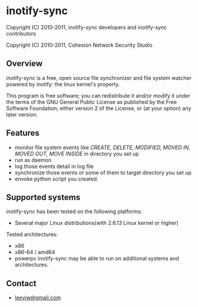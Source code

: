 # inotify-sync

Copyright (C) 2010-2011, inotify-sync developers and inotify-sync contributors

Copyright (C) 2010-2011, Cohesion Network Security Studio

## Overview

inotify-sync is a free, open source file synchronizer and file system watcher powered by inotify: the linux kernel's property.

This program is free software; you can redistribute it and/or modify it under the terms of the GNU General Public License as published by the Free Software Foundation; either version 2 of the License, or (at your option) any later version.

## Features

  * monitor file system events like _CREATE, DELETE, MODIFIED, MOVED IN, MOVED OUT, MOVE INSIDE_ in directory you set up
  * run as daemon
  * log those events detail in log file
  * synchronize those events or some of them to target directory you set up
  * envoke python script you created.

## Supported systems

inotify-sync has been tested on the following platforms:
  * Several major Linux distributions(with 2.6.13 Linux kernel or higher)

Tested architectures:
  * x86
  * x86-64 / amd64
  * powerpc
inotify-sync may be able to run on additional systems and architectures.

## Contact
  * leeyiw@gmail.com

